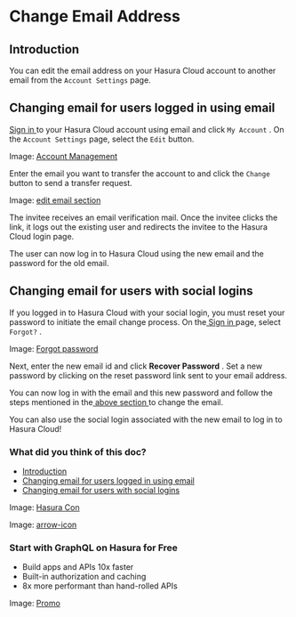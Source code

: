 # Change Email Address

## Introduction​

You can edit the email address on your Hasura Cloud account to another email from the `Account Settings` page.

## Changing email for users logged in using email​

[ Sign in ](https://cloud.hasura.io/login?redirect_url=/)to your Hasura Cloud account using email and click `My Account` .
On the `Account Settings` page, select the `Edit` button.

Image: [ Account Management ](https://hasura.io/docs/assets/images/account-settings-tab-7a4958e94acfc7d9d59db2b114bb0211.png)

Enter the email you want to transfer the account to and click the `Change` button to send a transfer request.

Image: [ edit email section ](https://hasura.io/docs/assets/images/edit-email-input-547f7765cf7fc5ba28dd8ef77d786477.png)

The invitee receives an email verification mail. Once the invitee clicks the link, it logs out the existing user and
redirects the invitee to the Hasura Cloud login page.

The user can now log in to Hasura Cloud using the new email and the password for the old email.

## Changing email for users with social logins​

If you logged in to Hasura Cloud with your social login, you must reset your password to initiate the email change
process. On the[ Sign in ](https://cloud.hasura.io/login?redirect_url=/)page, select `Forgot?` .

Image: [ Forgot password ](https://hasura.io/docs/assets/images/forgot-password-b63b729d0a9704f8a444ce9c72208ece.png)

Next, enter the new email id and click **Recover Password** . Set a new password by clicking on the reset password link
sent to your email address.

You can now log in with the email and this new password and follow the steps mentioned in the[ above section ](https://hasura.io/docs/latest/hasura-cloud/account-management/email-change/#email-change)to change the email.

You can also use the social login associated with the new email to log in to Hasura Cloud!

### What did you think of this doc?

- [ Introduction ](https://hasura.io/docs/latest/hasura-cloud/account-management/email-change/#introduction)
- [ Changing email for users logged in using email ](https://hasura.io/docs/latest/hasura-cloud/account-management/email-change/#email-change)
- [ Changing email for users with social logins ](https://hasura.io/docs/latest/hasura-cloud/account-management/email-change/#changing-email-for-users-with-social-logins)


Image: [ Hasura Con ](https://res.cloudinary.com/dh8fp23nd/image/upload/v1686154570/hasura-con-2023/has-con-light-date_r2a2ud.png)

Image: [ arrow-icon ](https://res.cloudinary.com/dh8fp23nd/image/upload/v1683723549/main-web/chevron-right_ldbi7d.png)

### Start with GraphQL on Hasura for Free

- Build apps and APIs 10x faster
- Built-in authorization and caching
- 8x more performant than hand-rolled APIs


Image: [ Promo ](https://hasura.io/docs/assets/images/hasura-free-ff60e409244e0ea12b5a3045d1a9096b.png)